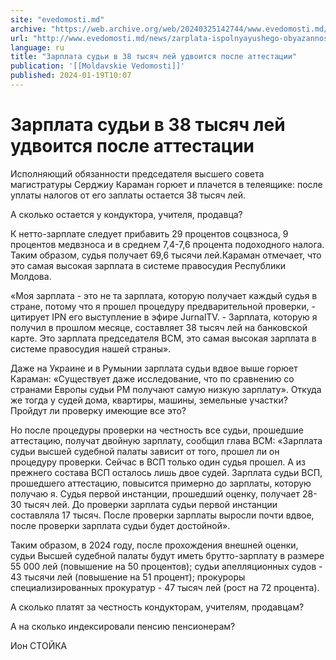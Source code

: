 ```yaml
---
site: "evedomosti.md"
archive: "https://web.archive.org/web/20240325142744/www.evedomosti.md/news/zarplata-ispolnyayushego-obyazannosti-predsedatelya-vsm-v-38"
url: "http://www.evedomosti.md/news/zarplata-ispolnyayushego-obyazannosti-predsedatelya-vsm-v-38"
language: ru
title: "Зарплата судьи в 38 тысяч лей удвоится после аттестации"
publication: '[[Moldavskie Vedomosti]]'
published: 2024-01-19T10:07
---
```


# Зарплата судьи в 38 тысяч лей удвоится после аттестации

Исполняющий обязанности председателя высшего совета магистратуры Серджиу Караман горюет и плачется в телеящике: после уплаты налогов от его заплаты остается 38 тысяч лей.

А сколько остается у кондуктора, учителя, продавца?

К нетто-зарплате следует прибавить 29 процентов соцвзноса, 9 процентов медвзноса и в среднем 7,4-7,6 процента подоходного налога. Таким образом, судья получает 69,6 тысячи лей.Караман отмечает, что это самая высокая зарплата в системе правосудия Республики Молдова.

«Моя зарплата - это не та зарплата, которую получает каждый судья в стране, потому что я прошел процедуру предварительной проверки, - цитирует IPN его выступление в эфире JurnalTV. - Зарплата, которую я получил в прошлом месяце, составляет 38 тысяч лей на банковской карте. Это зарплата председателя ВСМ, это самая высокая зарплата в системе правосудия нашей страны».

Даже на Украине и в Румынии зарплата судьи вдвое выше горюет Караман: «Существует даже исследование, что по сравнению со странами Европы судьи РМ получают самую низкую зарплату». Откуда же тогда у судей дома, квартиры, машины, земельные участки? Пройдут ли проверку имеющие все это?

Но после процедуры проверки на честность все судьи, прошедшие аттестацию, получат двойную зарплату, сообщил глава ВСМ: «Зарплата судьи высшей судебной палаты зависит от того, прошел ли он процедуру проверки. Сейчас в ВСП только один судья прошел. А из прежнего состава ВСП осталось лишь двое судей. Зарплата судьи ВСП, прошедшего аттестацию, повысится примерно до зарплаты, которую получаю я. Судья первой инстанции, прошедший оценку, получает 28-30 тысяч лей. До проверки зарплата судьи первой инстанции составляла 17 тысяч. После проверки зарплаты выросли почти вдвое, после проверки зарплата судьи будет достойной».

Таким образом, в 2024 году, после прохождения внешней оценки, судьи Высшей судебной палаты будут иметь брутто-зарплату в размере 55 000 лей (повышение на 50 процентов); судьи апелляционных судов - 43 тысячи лей (повышение на 51 процент); прокуроры специализированных прокуратур - 47 тысяч лей (рост на 72 процента).

А сколько платят за честность кондукторам, учителям, продавцам?

А на сколько индексировали пенсию пенсионерам?

Ион СТОЙКА